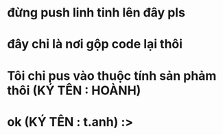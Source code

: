# đừng push linh tinh lên đây pls
# đây chỉ là nơi gộp code lại thôi 
# Tôi chỉ pus vào thuộc tính sản phảm thôi (KÝ TÊN : HOÀNH)
# ok (KÝ TÊN : t.anh) :>
